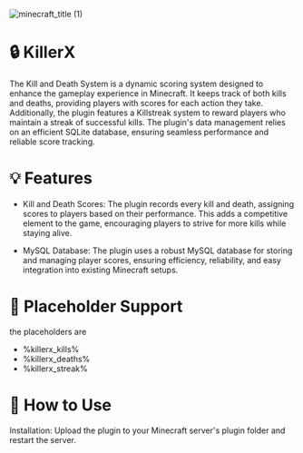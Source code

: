 
![minecraft_title (1)](https://github.com/EnderX-Studios/KillerX/assets/58370835/70ed02e3-6fc8-4b0a-b90d-331c3cdc863e)


# :lock: KillerX

The Kill and Death System is a dynamic scoring system designed to enhance the gameplay experience in Minecraft. It keeps track of both kills and deaths, providing players with scores for each action they take. Additionally, the plugin features a Killstreak system to reward players who maintain a streak of successful kills. The plugin's data management relies on an efficient SQLite database, ensuring seamless performance and reliable score tracking.

# :bulb: Features

- Kill and Death Scores: The plugin records every kill and death, assigning scores to players based on their performance. This adds a competitive element to the game, encouraging players to strive for more kills while staying alive.

- MySQL Database: The plugin uses a robust MySQL database for storing and managing player scores, ensuring efficiency, reliability, and easy integration into existing Minecraft setups.

# :handbag: Placeholder Support

the placeholders are
- %killerx_kills%
- %killerx_deaths%
- %killerx_streak%

# :mag_right: How to Use

Installation: Upload the plugin to your Minecraft server's plugin folder and restart the server.
